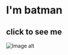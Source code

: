 # I'm batman


## click to see me

![Image alt](https://kartinkof.club/uploads/posts/2022-03/1648665567_1-kartinkof-club-p-betmen-smeshnie-kartinki-1.png)
